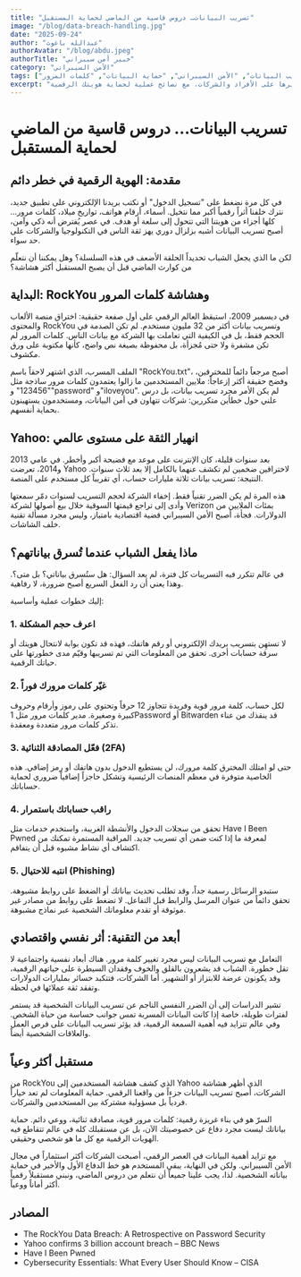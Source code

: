 ```yaml
---
title: "تسريب البيانات… دروس قاسية من الماضي لحماية المستقبل"
image: "/blog/data-breach-handling.jpg"
date: "2025-09-24"
author: "عبدالله باغوث"
authorAvatar: "/blog/abdu.jpeg"
authorTitle: "خبير أمن سيبراني"
category: "الأمن السيبراني"
tags: ["تسريب البيانات", "الأمن السيبراني", "حماية البيانات", "كلمات المرور"]
excerpt: "نظرة عميقة على تسريبات البيانات الكبرى وتأثيرها على الأفراد والشركات، مع نصائح عملية لحماية هويتك الرقمية."
---
```


# تسريب البيانات… دروس قاسية من الماضي لحماية المستقبل

## مقدمة: الهوية الرقمية في خطر دائم

في كل مرة نضغط على "تسجيل الدخول" أو نكتب بريدنا الإلكتروني على تطبيق جديد، نترك خلفنا أثراً رقمياً أكبر مما نتخيل. أسماء، أرقام هواتف، تواريخ ميلاد، كلمات مرور… كلها أجزاء من هويتنا التي تتحول إلى سلعة أو هدف. في عصر يُفترض أنه ذكي وآمن، أصبح تسريب البيانات أشبه بزلزال دوري يهز ثقة الناس في التكنولوجيا والشركات على حد سواء.

لكن ما الذي يجعل الشباب تحديداً الحلقة الأضعف في هذه السلسلة؟ وهل يمكننا أن نتعلّم من كوارث الماضي قبل أن يصبح المستقبل أكثر هشاشة؟

## البداية: RockYou وهشاشة كلمات المرور

في ديسمبر 2009، استيقظ العالم الرقمي على أول صفعة حقيقية: اختراق منصة الألعاب والمحتوى RockYou وتسريب بيانات أكثر من 32 مليون مستخدم. لم تكن الصدمة في الحجم فقط، بل في الكيفية التي تعاملت بها الشركة مع بيانات الناس. كلمات المرور لم تكن مشفرة ولا حتى مُجزأة، بل محفوظة بصيغة نص واضح، كأنها مكتوبة على ورق مكشوف.

الملف المسرب، الذي اشتهر لاحقاً باسم "RockYou.txt"، أصبح مرجعاً دائماً للمخترقين، وفضح حقيقة أكثر إزعاجاً: ملايين المستخدمين ما زالوا يعتمدون كلمات مرور ساذجة مثل "123456" و"password" و"iloveyou". لم يكن الأمر مجرد تسريب بيانات، بل درس علني حول خطأين متكررين: شركات تتهاون في أمن البيانات، ومستخدمون يستهينون بحماية أنفسهم.

## Yahoo: انهيار الثقة على مستوى عالمي

بعد سنوات قليلة، كان الإنترنت على موعد مع فضيحة أكبر وأخطر. في عامي 2013 و2014، تعرضت Yahoo لاختراقين ضخمين لم تكشف عنهما بالكامل إلا بعد ثلاث سنوات. النتيجة: تسريب بيانات ثلاثة مليارات حساب، أي تقريباً كل مستخدم على المنصة.

هذه المرة لم يكن الضرر تقنياً فقط. إخفاء الشركة لحجم التسريب لسنوات دمّر سمعتها وأدى إلى تراجع قيمتها السوقية خلال بيع أصولها لشركة Verizon بمئات الملايين من الدولارات. فجأة، أصبح الأمن السيبراني قضية اقتصادية بامتياز، وليس مجرد مسألة تقنية خلف الشاشات.

## ماذا يفعل الشباب عندما تُسرق بياناتهم؟

في عالم تتكرر فيه التسريبات كل فترة، لم يعد السؤال: هل ستُسرق بياناتي؟ بل متى؟. وهذا يعني أن رد الفعل السريع أصبح ضرورة، لا رفاهية.

إليك خطوات عملية وأساسية:

### 1. اعرف حجم المشكلة

لا تستهِن بتسريب بريدك الإلكتروني أو رقم هاتفك، فهذه قد تكون بوابة لانتحال هويتك أو سرقة حسابات أخرى. تحقق من المعلومات التي تم تسريبها وقيّم مدى خطورتها على حياتك الرقمية.

### 2. غيّر كلمات مرورك فوراً

لكل حساب، كلمة مرور قوية وفريدة تتجاوز 12 حرفاً وتحتوي على رموز وأرقام وحروف كبيرة وصغيرة. مدير كلمات مرور مثل 1Password أو Bitwarden قد ينقذك من عناء تذكر كلمات مرور متعددة ومعقدة.

### 3. فعّل المصادقة الثنائية (2FA)

حتى لو امتلك المخترق كلمة مرورك، لن يستطيع الدخول بدون هاتفك أو رمز إضافي. هذه الخاصية متوفرة في معظم المنصات الرئيسية وتشكل حاجزاً إضافياً ضروري لحماية حساباتك.

### 4. راقب حساباتك باستمرار

تحقق من سجلات الدخول والأنشطة الغريبة، واستخدم خدمات مثل Have I Been Pwned لمعرفة ما إذا كنت ضمن أي تسريب جديد. المراقبة المستمرة تمكنك من اكتشاف أي نشاط مشبوه قبل أن يتفاقم.

### 5. انتبه للاحتيال (Phishing)

ستبدو الرسائل رسمية جداً، وقد تطلب تحديث بياناتك أو الضغط على روابط مشبوهة. تحقق دائماً من عنوان المرسل والرابط قبل التفاعل. لا تضغط على روابط من مصادر غير موثوقة أو تقدم معلوماتك الشخصية عبر نماذج مشبوهة.

## أبعد من التقنية: أثر نفسي واقتصادي

التعامل مع تسريب البيانات ليس مجرد تغيير كلمة مرور. هناك أبعاد نفسية واجتماعية لا تقل خطورة. الشباب قد يشعرون بالقلق والخوف وفقدان السيطرة على حياتهم الرقمية، وقد يكونون عرضة للابتزاز أو التشهير. أما الشركات، فتتكبد خسائر بمليارات الدولارات وتفقد ثقة عملائها في لحظة.

تشير الدراسات إلى أن الضرر النفسي الناجم عن تسريب البيانات الشخصية قد يستمر لفترات طويلة، خاصة إذا كانت البيانات المسربة تمس جوانب حساسة من حياة الشخص. وفي عالم تتزايد فيه أهمية السمعة الرقمية، قد يؤثر تسريب البيانات على فرص العمل والعلاقات الشخصية أيضاً.

## مستقبل أكثر وعياً

من RockYou الذي كشف هشاشة المستخدمين إلى Yahoo الذي أظهر هشاشة الشركات، أصبح تسريب البيانات جزءاً من واقعنا الرقمي. حماية المعلومات لم تعد خياراً فردياً بل مسؤولية مشتركة بين المستخدمين والشركات.

السرّ هو في بناء غريزة رقمية: كلمات مرور قوية، مصادقة ثنائية، ووعي دائم. حماية بياناتك ليست مجرد دفاع عن خصوصيتك الآن، بل عن مستقبلك كله في عالم تتقاطع فيه الهويات الرقمية مع كل ما هو شخصي وحقيقي.

مع تزايد أهمية البيانات في العصر الرقمي، أصبحت الشركات أكثر استثماراً في مجال الأمن السيبراني. ولكن في النهاية، يبقى المستخدم هو خط الدفاع الأول والأخير في حماية بياناته الشخصية. لذا، يجب علينا جميعاً أن نتعلم من دروس الماضي، ونبني مستقبلاً رقمياً أكثر أماناً ووعياً.

## المصادر

- The RockYou Data Breach: A Retrospective on Password Security
- Yahoo confirms 3 billion account breach – BBC News
- Have I Been Pwned
- Cybersecurity Essentials: What Every User Should Know – CISA